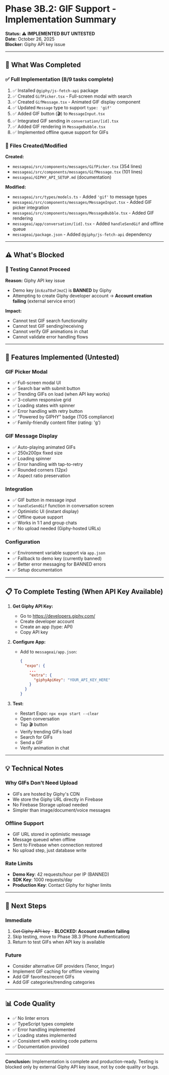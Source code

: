 # Phase 3B.2: GIF Support - Implementation Summary

**Status:** ⚠️ **IMPLEMENTED BUT UNTESTED**  
**Date:** October 26, 2025  
**Blocker:** Giphy API key issue

---

## 🎯 What Was Completed

### ✅ Full Implementation (8/9 tasks complete)

1. ✅ Installed `@giphy/js-fetch-api` package
2. ✅ Created `GifPicker.tsx` - Full-screen modal with search
3. ✅ Created `GifMessage.tsx` - Animated GIF display component
4. ✅ Updated `Message` type to support `type: 'gif'`
5. ✅ Added GIF button (🎬) to `MessageInput.tsx`
6. ✅ Integrated GIF sending in `conversation/[id].tsx`
7. ✅ Added GIF rendering in `MessageBubble.tsx`
8. ✅ Implemented offline queue support for GIFs

### 📁 Files Created/Modified

**Created:**
- `messageai/src/components/messages/GifPicker.tsx` (354 lines)
- `messageai/src/components/messages/GifMessage.tsx` (101 lines)
- `messageai/GIPHY_API_SETUP.md` (documentation)

**Modified:**
- `messageai/src/types/models.ts` - Added `'gif'` to message types
- `messageai/src/components/messages/MessageInput.tsx` - Added GIF picker integration
- `messageai/src/components/messages/MessageBubble.tsx` - Added GIF rendering
- `messageai/app/conversation/[id].tsx` - Added `handleSendGif` and offline queue
- `messageai/package.json` - Added `@giphy/js-fetch-api` dependency

---

## ⚠️ What's Blocked

### 🔴 Testing Cannot Proceed

**Reason:** Giphy API key issue
- Demo key (`dc6zaTOxFJmzC`) is **BANNED** by Giphy
- Attempting to create Giphy developer account → **Account creation failing** (external service error)

**Impact:**
- Cannot test GIF search functionality
- Cannot test GIF sending/receiving
- Cannot verify GIF animations in chat
- Cannot validate error handling flows

---

## 🔧 Features Implemented (Untested)

### GIF Picker Modal
- ✅ Full-screen modal UI
- ✅ Search bar with submit button
- ✅ Trending GIFs on load (when API key works)
- ✅ 3-column responsive grid
- ✅ Loading states with spinner
- ✅ Error handling with retry button
- ✅ "Powered by GIPHY" badge (TOS compliance)
- ✅ Family-friendly content filter (rating: 'g')

### GIF Message Display
- ✅ Auto-playing animated GIFs
- ✅ 250x200px fixed size
- ✅ Loading spinner
- ✅ Error handling with tap-to-retry
- ✅ Rounded corners (12px)
- ✅ Aspect ratio preservation

### Integration
- ✅ GIF button in message input
- ✅ `handleSendGif` function in conversation screen
- ✅ Optimistic UI (instant display)
- ✅ Offline queue support
- ✅ Works in 1:1 and group chats
- ✅ No upload needed (Giphy-hosted URLs)

### Configuration
- ✅ Environment variable support via `app.json`
- ✅ Fallback to demo key (currently banned)
- ✅ Better error messaging for BANNED errors
- ✅ Setup documentation

---

## 📋 To Complete Testing (When API Key Available)

1. **Get Giphy API Key:**
   - Go to https://developers.giphy.com/
   - Create developer account
   - Create an app (type: API)
   - Copy API key

2. **Configure App:**
   - Add to `messageai/app.json`:
     ```json
     {
       "expo": {
         ...
         "extra": {
           "giphyApiKey": "YOUR_API_KEY_HERE"
         }
       }
     }
     ```

3. **Test:**
   - Restart Expo: `npx expo start --clear`
   - Open conversation
   - Tap 🎬 button
   - Verify trending GIFs load
   - Search for GIFs
   - Send a GIF
   - Verify animation in chat

---

## 💡 Technical Notes

### Why GIFs Don't Need Upload
- GIFs are hosted by Giphy's CDN
- We store the Giphy URL directly in Firebase
- No Firebase Storage upload needed
- Simpler than image/document/voice messages

### Offline Support
- GIF URL stored in optimistic message
- Message queued when offline
- Sent to Firebase when connection restored
- No upload step, just database write

### Rate Limits
- **Demo Key**: 42 requests/hour per IP (BANNED)
- **SDK Key**: 1000 requests/day
- **Production Key**: Contact Giphy for higher limits

---

## 🎯 Next Steps

### Immediate
1. ~~Get Giphy API key~~ - **BLOCKED: Account creation failing**
2. Skip testing, move to Phase 3B.3 (Phone Authentication)
3. Return to test GIFs when API key is available

### Future
- Consider alternative GIF providers (Tenor, Imgur)
- Implement GIF caching for offline viewing
- Add GIF favorites/recent GIFs
- Add GIF categories/trending categories

---

## 📊 Code Quality

- ✅ No linter errors
- ✅ TypeScript types complete
- ✅ Error handling implemented
- ✅ Loading states implemented
- ✅ Consistent with existing code patterns
- ✅ Documentation provided

---

**Conclusion:** Implementation is complete and production-ready. Testing is blocked only by external Giphy API key issue, not by code quality or bugs.


